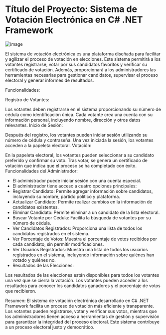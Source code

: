# Título del Proyecto: Sistema de Votación Electrónica en C# .NET Framework

![image](https://github.com/MemersonSt/Proyecto1_Sistema-de-Voto/assets/140354011/155b3c79-f3db-4deb-8ad4-c350e169315a)


El sistema de votación electrónica es una plataforma diseñada para facilitar y agilizar el proceso de votación en elecciones. Este sistema permitirá a los votantes registrarse, votar por sus candidatos 
favoritos y verificar su certificado de votación. Además, proporcionará a los administradores las herramientas necesarias para gestionar candidatos, supervisar el proceso electoral y generar informes de resultados.

Funcionalidades:

Registro de Votantes:

Los votantes deben registrarse en el sistema proporcionando su número de cédula como identificación única.
Cada votante crea una cuenta con su información personal, incluyendo nombre, dirección y otros datos relevantes.
Inicio de Sesión:

Después del registro, los votantes pueden iniciar sesión utilizando su número de cédula y contraseña.
Una vez iniciada la sesión, los votantes acceden a la papeleta electoral.
Votación:

En la papeleta electoral, los votantes pueden seleccionar a su candidato preferido y confirmar su voto.
Tras votar, se genera un certificado de votación que indica que el proceso se ha completado con éxito.
Funcionalidades del Administrador:

- El administrador puede iniciar sesión con una cuenta especial.
- El administrador tiene acceso a cuatro opciones principales:
- Registrar Candidato: Permite agregar información sobre candidatos, incluyendo su nombre, partido político y plataforma.
- Actualizar Candidato: Permite realizar cambios en la información de candidatos existentes.
- Eliminar Candidato: Permite eliminar a un candidato de la lista electoral.
- Buscar Votante por Cédula: Facilita la búsqueda de votantes por su número de cédula.
- Ver Candidatos Registrados: Proporciona una lista de todos los candidatos registrados en el sistema.
- Ver Porcentaje de Votos: Muestra el porcentaje de votos recibidos por cada candidato, sin permitir modificaciones.
- Ver Usuarios Registrados: Muestra una lista de todos los usuarios registrados en el sistema, incluyendo información sobre quiénes han votado y quiénes no.
- Resultados de las Elecciones:

Los resultados de las elecciones están disponibles para todos los votantes una vez que se cierra la votación.
Los votantes pueden acceder a los resultados para conocer los candidatos ganadores y el porcentaje de votos que recibieron.

Resumen:
El sistema de votación electrónica desarrollado en C# .NET Framework facilita un proceso de votación más eficiente y transparente. Los votantes pueden registrarse, votar y verificar sus votos, mientras que los administradores 
tienen acceso a herramientas de gestión y supervisión para garantizar la integridad del proceso electoral. Este sistema contribuye a un proceso electoral justo y democrático.
